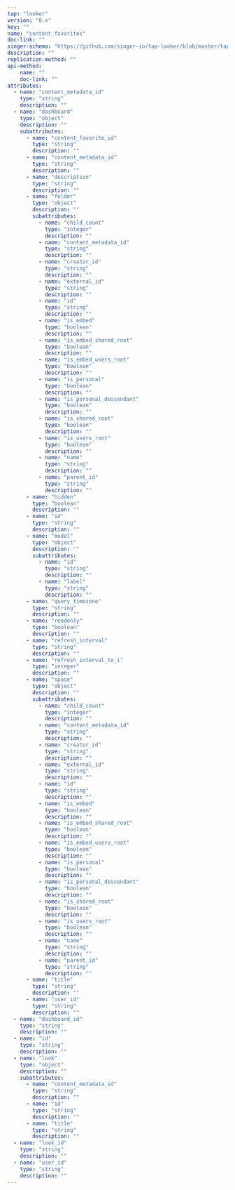 ```yaml
---
tap: "looker"
version: "0.x"
key: ""
name: "content_favorites"
doc-link: ""
singer-schema: "https://github.com/singer-io/tap-looker/blob/master/tap_looker/schemas/content_favorites.json"
description: ""
replication-method: ""
api-method:
    name: ""
    doc-link: ""
attributes:
  - name: "content_metadata_id"
    type: "string"
    description: ""
  - name: "dashboard"
    type: "object"
    description: ""
    subattributes:
      - name: "content_favorite_id"
        type: "string"
        description: ""
      - name: "content_metadata_id"
        type: "string"
        description: ""
      - name: "description"
        type: "string"
        description: ""
      - name: "folder"
        type: "object"
        description: ""
        subattributes:
          - name: "child_count"
            type: "integer"
            description: ""
          - name: "content_metadata_id"
            type: "string"
            description: ""
          - name: "creator_id"
            type: "string"
            description: ""
          - name: "external_id"
            type: "string"
            description: ""
          - name: "id"
            type: "string"
            description: ""
          - name: "is_embed"
            type: "boolean"
            description: ""
          - name: "is_embed_shared_root"
            type: "boolean"
            description: ""
          - name: "is_embed_users_root"
            type: "boolean"
            description: ""
          - name: "is_personal"
            type: "boolean"
            description: ""
          - name: "is_personal_descendant"
            type: "boolean"
            description: ""
          - name: "is_shared_root"
            type: "boolean"
            description: ""
          - name: "is_users_root"
            type: "boolean"
            description: ""
          - name: "name"
            type: "string"
            description: ""
          - name: "parent_id"
            type: "string"
            description: ""
      - name: "hidden"
        type: "boolean"
        description: ""
      - name: "id"
        type: "string"
        description: ""
      - name: "model"
        type: "object"
        description: ""
        subattributes:
          - name: "id"
            type: "string"
            description: ""
          - name: "label"
            type: "string"
            description: ""
      - name: "query_timezone"
        type: "string"
        description: ""
      - name: "readonly"
        type: "boolean"
        description: ""
      - name: "refresh_interval"
        type: "string"
        description: ""
      - name: "refresh_interval_to_i"
        type: "integer"
        description: ""
      - name: "space"
        type: "object"
        description: ""
        subattributes:
          - name: "child_count"
            type: "integer"
            description: ""
          - name: "content_metadata_id"
            type: "string"
            description: ""
          - name: "creator_id"
            type: "string"
            description: ""
          - name: "external_id"
            type: "string"
            description: ""
          - name: "id"
            type: "string"
            description: ""
          - name: "is_embed"
            type: "boolean"
            description: ""
          - name: "is_embed_shared_root"
            type: "boolean"
            description: ""
          - name: "is_embed_users_root"
            type: "boolean"
            description: ""
          - name: "is_personal"
            type: "boolean"
            description: ""
          - name: "is_personal_descendant"
            type: "boolean"
            description: ""
          - name: "is_shared_root"
            type: "boolean"
            description: ""
          - name: "is_users_root"
            type: "boolean"
            description: ""
          - name: "name"
            type: "string"
            description: ""
          - name: "parent_id"
            type: "string"
            description: ""
      - name: "title"
        type: "string"
        description: ""
      - name: "user_id"
        type: "string"
        description: ""
  - name: "dashboard_id"
    type: "string"
    description: ""
  - name: "id"
    type: "string"
    description: ""
  - name: "look"
    type: "object"
    description: ""
    subattributes:
      - name: "content_metadata_id"
        type: "string"
        description: ""
      - name: "id"
        type: "string"
        description: ""
      - name: "title"
        type: "string"
        description: ""
  - name: "look_id"
    type: "string"
    description: ""
  - name: "user_id"
    type: "string"
    description: ""
---
```

